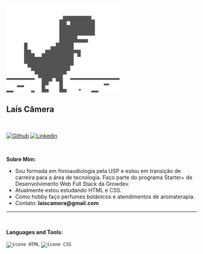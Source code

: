 
<code>
<img src="./dino%20internet%20gif.gif" width="300px" alt="dinossauro da internet gif">
</code>

## Laís Câmera

&nbsp;

[![Github](https://img.shields.io/badge/-Github-000?style=flat&logo=Github&logoColor=white)](https://github.com/LaisCamera)
[![Linkedin](https://img.shields.io/badge/-LinkedIn-blue?style=flat&logo=Linkedin&logoColor=white)](https://www.linkedin.com/in/laiscamera/)

&nbsp;

**Sobre Mim:**

- Sou formada em fonoaudiologia pela USP e estou em transição de carreira para a área de tecnologia. Faço parte do programa Starter+ de Desenvolvimento Web Full Stack da Growdev.
- Atualmente estou estudando HTML e CSS.
- Como hobby faço perfumes botânicos e atendimentos de aromaterapia.
- Contato: __laiscamera@gmail.com__

---
&nbsp;

**Languages and Tools:**

  <code><img width="80px" src="https://upload.wikimedia.org/wikipedia/commons/thumb/6/61/HTML5_logo_and_wordmark.svg/512px-HTML5_logo_and_wordmark.svg.png" alt="ícone HTML"></code>
  <code><img width="80px" src="https://cdn-icons-png.flaticon.com/512/5968/5968242.png" alt="ícone CSS"></code>